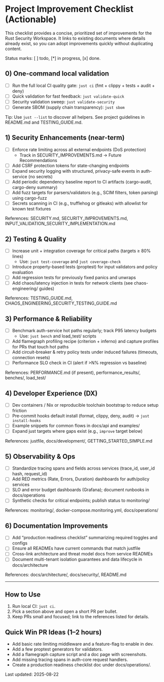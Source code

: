 # Project Improvement Checklist (Actionable)

This checklist provides a concise, prioritized set of improvements for the Rust Security Workspace. It links to existing documents where details already exist, so you can adopt improvements quickly without duplicating content.

Status marks: [ ] todo, [*] in progress, [x] done.

## 0) One-command local validation
- [ ] Run the full local CI quality gate: `just ci` (fmt + clippy + tests + audit + deny)
- [ ] Quick validation for fast feedback: `just validate-quick`
- [ ] Security validation sweep: `just validate-security`
- [ ] Generate SBOM (supply chain transparency): `just sbom`

Tip: Use `just --list` to discover all helpers. See project guidelines in README.md and TESTING_GUIDE.md.

## 1) Security Enhancements (near-term)
- [ ] Enforce rate limiting across all external endpoints (DoS protection)
  - Track in SECURITY_IMPROVEMENTS.md → Future Recommendations
- [ ] Add CSRF protection tokens for state-changing endpoints
- [ ] Expand security logging with structured, privacy-safe events in auth-service (no secrets)
- [ ] Add periodic dependency baseline report to CI artifacts (cargo-audit, cargo-deny summary)
- [ ] Add fuzz targets for parsers/validators (e.g., SCIM filters, token parsing) using cargo-fuzz
- [ ] Secrets scanning in CI (e.g., trufflehog or gitleaks) with allowlist for known test fixtures

References: SECURITY.md, SECURITY_IMPROVEMENTS.md, INPUT_VALIDATION_SECURITY_IMPLEMENTATION.md

## 2) Testing & Quality
- [ ] Increase unit + integration coverage for critical paths (targets ≥ 80% lines)
  - Use: `just test-coverage` and `just coverage-check`
- [ ] Introduce property-based tests (proptest) for input validators and policy evaluation
- [ ] Add regression tests for previously fixed panics and unwraps
- [ ] Add chaos/latency injection in tests for network clients (see chaos-engineering/ guides)

References: TESTING_GUIDE.md, CHAOS_ENGINEERING_SECURITY_TESTING_GUIDE.md

## 3) Performance & Reliability
- [ ] Benchmark auth-service hot paths regularly; track P95 latency budgets
  - Use: `just bench` and load_test/ scripts
- [ ] Add flamegraph profiling recipe (criterion + inferno) and capture profiles for PRs that touch hot paths
- [ ] Add circuit-breaker & retry policy tests under induced failures (timeouts, connection resets)
- [ ] Performance SLO check in CI (alert if >N% regression vs baseline)

References: PERFORMANCE.md (if present), performance_results/, benches/, load_test/

## 4) Developer Experience (DX)
- [ ] Dev containers / Nix or reproducible toolchain bootstrap to reduce setup friction
- [ ] Pre-commit hooks default install (format, clippy, deny, audit) → `just install-hooks`
- [ ] Example snippets for common flows in docs/api and examples/
- [ ] Expand just targets where gaps exist (e.g., `improve` target below)

References: justfile, docs/development/, GETTING_STARTED_SIMPLE.md

## 5) Observability & Ops
- [ ] Standardize tracing spans and fields across services (trace_id, user_id hash, request_id)
- [ ] Add RED metrics (Rate, Errors, Duration) dashboards for auth/policy services
- [ ] SLO and error budget dashboards (Grafana); document runbooks in docs/operations
- [ ] Synthetic checks for critical endpoints; publish status to monitoring/

References: monitoring/, docker-compose.monitoring.yml, docs/operations/

## 6) Documentation Improvements
- [ ] Add “production readiness checklist” summarizing required toggles and configs
- [ ] Ensure all READMEs have current commands that match justfile
- [ ] Cross-link architecture and threat model docs from service READMEs
- [ ] Document multi-tenant isolation guarantees and data lifecycle in docs/architecture

References: docs/architecture/, docs/security/, README.md

---

## How to Use
1) Run local CI: `just ci`.
2) Pick a section above and open a short PR per bullet.
3) Keep PRs small and focused; link to the references listed for details.

## Quick Win PR Ideas (1–2 hours)
- Add basic rate limiting middleware and a feature-flag to enable in dev.
- Add a few proptest generators for validators.
- Add a flamegraph capture script and a doc page with screenshots.
- Add missing tracing spans in auth-core request handlers.
- Create a production readiness checklist doc under docs/operations/.

Last updated: 2025-08-22
